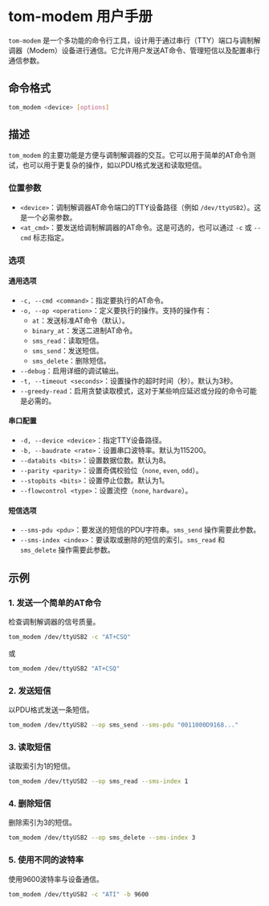 # tom-modem 用户手册

`tom-modem` 是一个多功能的命令行工具，设计用于通过串行（TTY）端口与调制解调器（Modem）设备进行通信。它允许用户发送AT命令、管理短信以及配置串行通信参数。

## 命令格式

```bash
tom_modem <device> [options]
```

## 描述

`tom_modem` 的主要功能是方便与调制解调器的交互。它可以用于简单的AT命令测试，也可以用于更复杂的操作，如以PDU格式发送和读取短信。

### 位置参数

-   `<device>`：调制解调器AT命令端口的TTY设备路径（例如 `/dev/ttyUSB2`）。这是一个必需参数。
-   `<at_cmd>`：要发送给调制解調器的AT命令。这是可选的，也可以通过 `-c` 或 `--cmd` 标志指定。

### 选项

#### 通用选项
-   `-c, --cmd <command>`：指定要执行的AT命令。
-   `-o, --op <operation>`：定义要执行的操作。支持的操作有：
    -   `at`：发送标准AT命令（默认）。
    -   `binary_at`：发送二进制AT命令。
    -   `sms_read`：读取短信。
    -   `sms_send`：发送短信。
    -   `sms_delete`：删除短信。
-   `--debug`：启用详细的调试输出。
-   `-t, --timeout <seconds>`：设置操作的超时时间（秒）。默认为3秒。
-   `--greedy-read`：启用贪婪读取模式，这对于某些响应延迟或分段的命令可能是必需的。

#### 串口配置
-   `-d, --device <device>`：指定TTY设备路径。
-   `-b, --baudrate <rate>`：设置串口波特率。默认为115200。
-   `--databits <bits>`：设置数据位数。默认为8。
-   `--parity <parity>`：设置奇偶校验位（`none`, `even`, `odd`）。
-   `--stopbits <bits>`：设置停止位数。默认为1。
-   `--flowcontrol <type>`：设置流控（`none`, `hardware`）。

#### 短信选项
-   `--sms-pdu <pdu>`：要发送的短信的PDU字符串。`sms_send` 操作需要此参数。
-   `--sms-index <index>`：要读取或删除的短信的索引。`sms_read` 和 `sms_delete` 操作需要此参数。

## 示例

### 1. 发送一个简单的AT命令
检查调制解调器的信号质量。

```bash
tom_modem /dev/ttyUSB2 -c "AT+CSQ"
```
或
```bash
tom_modem /dev/ttyUSB2 "AT+CSQ"
```

### 2. 发送短信
以PDU格式发送一条短信。

```bash
tom_modem /dev/ttyUSB2 --op sms_send --sms-pdu "0011000D9168..."
```

### 3. 读取短信
读取索引为1的短信。

```bash
tom_modem /dev/ttyUSB2 --op sms_read --sms-index 1
```

### 4. 删除短信
删除索引为3的短信。

```bash
tom_modem /dev/ttyUSB2 --op sms_delete --sms-index 3
```

### 5. 使用不同的波特率
使用9600波特率与设备通信。

```bash
tom_modem /dev/ttyUSB2 -c "ATI" -b 9600
```
